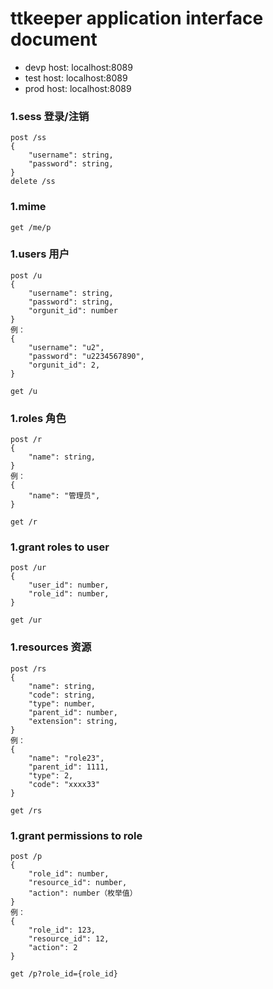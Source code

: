 # ttkeeper application interface document

- devp host: localhost:8089
- test host: localhost:8089
- prod host: localhost:8089

### 1.sess 登录/注销
	post /ss
	{
		"username": string,
		"password": string,
	}
	delete /ss

### 1.mime
	get /me/p

### 1.users 用户
	post /u
	{
		"username": string,
		"password": string,
		"orgunit_id": number
	}
	例：
	{
		"username": "u2",
		"password": "u2234567890",
		"orgunit_id": 2,
	}
	
	get /u

### 1.roles 角色
	post /r
	{
		"name": string,
	}
	例：
	{
		"name": "管理员",
	}
	
	get /r

### 1.grant roles to user
	post /ur
	{
		"user_id": number,
		"role_id": number,
	}
	
	get /ur

### 1.resources 资源
	post /rs
	{
		"name": string,
		"code": string,
		"type": number,
		"parent_id": number,
		"extension": string,
	}
	例：
	{
		"name": "role23",
		"parent_id": 1111,
		"type": 2,
		"code": "xxxx33"
	}
	
	get /rs

### 1.grant permissions to role
	post /p
	{
		"role_id": number,
		"resource_id": number,
		"action": number（枚举值）
	}
	例：
	{
		"role_id": 123,
		"resource_id": 12,
		"action": 2
	}
	
	get /p?role_id={role_id}